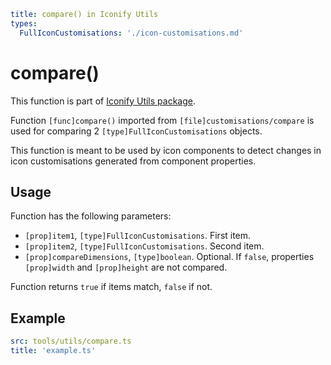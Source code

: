 ```yaml
title: compare() in Iconify Utils
types:
  FullIconCustomisations: './icon-customisations.md'
```

# compare()

This function is part of [Iconify Utils package](./index.md).

Function `[func]compare()` imported from `[file]customisations/compare` is used for comparing 2 `[type]FullIconCustomisations` objects.

This function is meant to be used by icon components to detect changes in icon customisations generated from component properties.

## Usage

Function has the following parameters:

- `[prop]item1`, `[type]FullIconCustomisations`. First item.
- `[prop]item2`, `[type]FullIconCustomisations`. Second item.
- `[prop]compareDimensions`, `[type]boolean`. Optional. If `false`, properties `[prop]width` and `[prop]height` are not compared.

Function returns `true` if items match, `false` if not.

## Example

```yaml
src: tools/utils/compare.ts
title: 'example.ts'
```
